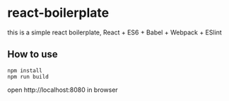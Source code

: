 # react-boilerplate
this is a simple react boilerplate, React + ES6 + Babel + Webpack + ESlint
## How to use
```
npm install
npm run build
```
open http://localhost:8080 in browser
